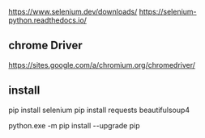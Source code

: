 https://www.selenium.dev/downloads/
https://selenium-python.readthedocs.io/

## chrome Driver
https://sites.google.com/a/chromium.org/chromedriver/

## install 
pip install selenium
pip install requests beautifulsoup4

python.exe -m pip install --upgrade pip

##